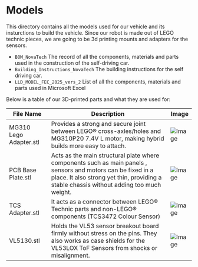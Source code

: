 # Models

This directory contains all the models used for our vehicle and its insturctions to build the vehicle. Since our robot is made out of LEGO technic pieces, we are going to be 3d printing mounts and adapters for the sensors. 
* `BOM_NovaTech` The record of all the components, materials and parts used in the construction of the self-driving car.
* `Building_Instructions_NovaTech` The building instructions for the self driving car.
* `LLD_MODEL_FEC_2025_vers_2` List of all the components, materials and parts used in Microsoft Excel

Below is a table of our 3D-printed parts and what they are used for:

| File Name | Description | Image | 
| ----------- | ----------- | ----------- |
| MG310 Lego Adapter.stl | Provides a strong and secure joint between LEGO® cross-axles/holes and MG310P20 7.4V L motor, making hybrid builds more easy to attach. | ![Image](https://github.com/user-attachments/assets/1a703c20-329f-4ef1-8bbf-1d14ed25af2a) |
| PCB Base Plate.stl | Acts as the main structural plate where components such as main panels , sensors and motors can be fixed in a place. It also strong yet thin, providing a stable chassis without adding too much weight. | ![Image](https://github.com/user-attachments/assets/45697f9d-7a69-4a3b-b866-b25ec981decd) |
| TCS Adapter.stl | It acts as a connector between LEGO® Technic parts and non-LEGO® components (TCS3472 Colour Sensor) | ![Image](https://github.com/user-attachments/assets/8bba9efe-1e79-410d-a815-aec42dc09f2a) |
| VL5130.stl | Holds the VL53 sensor breakout board firmly without stress on the pins. They also works as case shields for the VL53LOX ToF Sensors from shocks or misalignment. | ![Image](https://github.com/user-attachments/assets/df54797c-acd8-4758-b8b5-ef88a735b242) |

